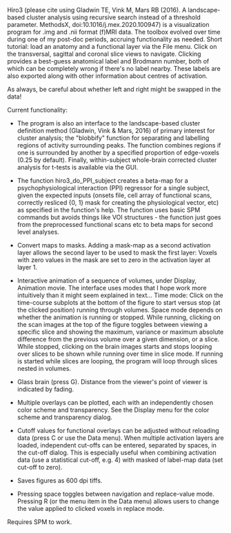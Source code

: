 Hiro3 (please cite using Gladwin TE, Vink M, Mars RB (2016). A landscape-based cluster analysis using recursive search instead of a threshold parameter. MethodsX, doi:10.1016/j.mex.2020.100947) is a visualization program for .img and .nii format (f)MRI data. The toolbox evolved over time during one of my post-doc periods, accruing functionality as needed. Short tutorial: load an anatomy and a functional layer via the File menu. Click on the transversal, sagittal and coronal slice views to navigate. Clicking provides a best-guess anatomical label and Brodmann number, both of which can be completely wrong if there's no label nearby. These labels are also exported along with other information about centres of activation.

As always, be careful about whether left and right might be swapped in the data!

Current functionality:

- The program is also an interface to the landscape-based cluster definition method (Gladwin, Vink & Mars, 2016) of primary interest for cluster analysis; the "blobbify" function for separating and labelling regions of activity surrounding peaks. The function combines regions if one is surrounded by another by a specified proportion of edge-voxels (0.25 by default). Finally, within-subject whole-brain corrected cluster analysis for t-tests is available via the GUI.

- The function hiro3_do_PPI_subject creates a beta-map for a psychophysiological interaction (PPI) regressor for a single subject, given the expected inputs (onsets file, cell array of functional scans, correctly resliced {0, 1} mask for creating the physiological vector, etc) as specified in the function's help. The function uses basic SPM commands but avoids things like VOI structures - the function just goes from the preprocessed functional scans etc to beta maps for second level analyses.

- Convert maps to masks. Adding a mask-map as a second activation layer allows the second layer to be used to mask the first layer: Voxels with zero values in the mask are set to zero in the activation layer at layer 1.
  
- Interactive animation of a sequence of volumes, under Display, Animation movie. The interface uses modes that I hope work more intuitively than it might seem explained in text... Time mode: Click on the time-course subplots at the bottom of the figure to start versus stop (at the clicked position) running through volumes. Space mode depends on whether the animation is running or stopped. While running, clicking on the scan images at the top of the figure toggles between viewing a specific slice and showing the maximum, variance or maximum absolute difference from the previous volume over a given dimension, or a slice. While stopped, clicking on the brain images starts and stops looping over slices to be shown while running over time in slice mode. If running is started while slices are looping, the program will loop through slices nested in volumes.

- Glass brain (press G). Distance from the viewer's point of viewer is indicated by fading.

- Multiple overlays can be plotted, each with an independently chosen color scheme and transparency. See the Display menu for the color scheme and transparency dialog.

- Cutoff values for functional overlays can be adjusted without reloading data (press C or use the Data menu). When multiple activation layers are loaded, independent cut-offs can be entered, separated by spaces, in the cut-off dialog. This is especially useful when combining activation data (use a statistical cut-off, e.g. 4) with masked of label-map data (set cut-off to zero).

- Saves figures as 600 dpi tiffs.

- Pressing space toggles between navigation and replace-value mode. Pressing R (or the menu item in the Data menu) allows users to change the value applied to clicked voxels in replace mode. 

Requires SPM to work. 
